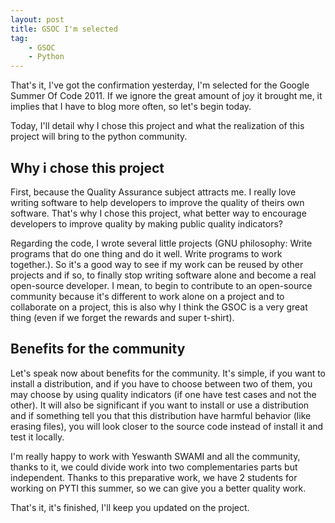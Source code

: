 ```yaml
---
layout: post
title: GSOC I'm selected
tag:
    - GSOC
    - Python
---
```


That's it, I've got the confirmation yesterday, I'm selected for the Google Summer Of Code 2011. If we ignore the great amount of joy it brought me, it implies that I have to blog more often, so let's begin today.

Today, I'll detail why I chose this project and what the realization of this project will bring to the python community.

Why i chose this project
------------------------

First, because the Quality Assurance subject attracts me. I really love writing software to help developers to improve the quality of theirs own software. That's why I chose this project, what better way to encourage developers to improve quality by making public quality indicators?

Regarding the code, I wrote several little projects (GNU philosophy: Write programs that do one thing and do it well. Write programs to work together.). So it's a good way to see if my work can be reused by other projects and if so, to finally stop writing software alone and become a real open-source developer. I mean, to begin to contribute to an open-source community because it's different to work alone on a project and to collaborate on a project, this is also why I think the GSOC is a very great thing (even if we forget the rewards and super t-shirt).

Benefits for the community
--------------------------

Let's speak now about benefits for the community. It's simple, if you want to install a distribution, and if you have to choose between two of them, you may choose by using quality indicators (if one have test cases and not the other). It will also be significant if you want to install or use a distribution and if something tell you that this distribution have harmful behavior (like erasing files), you will look closer to the source code instead of install it and test it locally.

I'm really happy to work with Yeswanth SWAMI and all the community, thanks to it, we could divide work into two complementaries parts but independent. Thanks to this preparative work, we have 2 students for working on PYTI this summer, so we can give you a better quality work.

That's it, it's finished, I'll keep you updated on the project.

